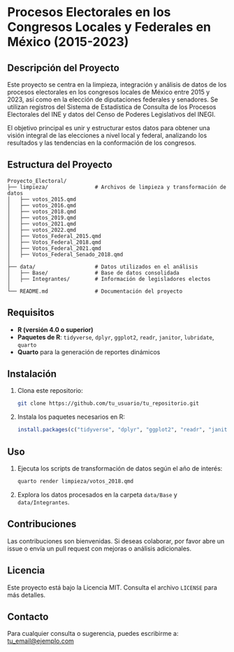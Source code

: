 # Procesos Electorales en los Congresos Locales y Federales en México (2015-2023)

## Descripción del Proyecto

Este proyecto se centra en la limpieza, integración y análisis de datos de los procesos electorales en los congresos locales de México entre 2015 y 2023, así como en la elección de diputaciones federales y senadores. Se utilizan registros del Sistema de Estadística de Consulta de los Procesos Electorales del INE y datos del Censo de Poderes Legislativos del INEGI.

El objetivo principal es unir y estructurar estos datos para obtener una visión integral de las elecciones a nivel local y federal, analizando los resultados y las tendencias en la conformación de los congresos.

## Estructura del Proyecto

```
Proyecto_Electoral/
├── limpieza/               # Archivos de limpieza y transformación de datos
│   ├── votos_2015.qmd
│   ├── votos_2016.qmd
│   ├── votos_2018.qmd
│   ├── votos_2019.qmd
│   ├── votos_2021.qmd
│   ├── votos_2022.qmd
│   ├── Votos_Federal_2015.qmd
│   ├── Votos_Federal_2018.qmd
│   ├── Votos_Federal_2021.qmd
│   ├── Votos_Federal_Senado_2018.qmd
│
├── data/                   # Datos utilizados en el análisis
│   ├── Base/               # Base de datos consolidada
│   ├── Integrantes/        # Información de legisladores electos
│
└── README.md               # Documentación del proyecto
```

## Requisitos

- **R (versión 4.0 o superior)**
- **Paquetes de R**: `tidyverse`, `dplyr`, `ggplot2`, `readr`, `janitor`, `lubridate`, `quarto`
- **Quarto** para la generación de reportes dinámicos

## Instalación

1. Clona este repositorio:
    ```sh
    git clone https://github.com/tu_usuario/tu_repositorio.git
    ```
2. Instala los paquetes necesarios en R:
    ```R
    install.packages(c("tidyverse", "dplyr", "ggplot2", "readr", "janitor", "lubridate"))
    ```

## Uso

1. Ejecuta los scripts de transformación de datos según el año de interés:
    ```sh
    quarto render limpieza/votos_2018.qmd
    ```
2. Explora los datos procesados en la carpeta `data/Base` y `data/Integrantes`.

## Contribuciones

Las contribuciones son bienvenidas. Si deseas colaborar, por favor abre un issue o envía un pull request con mejoras o análisis adicionales.

## Licencia

Este proyecto está bajo la Licencia MIT. Consulta el archivo `LICENSE` para más detalles.

## Contacto

Para cualquier consulta o sugerencia, puedes escribirme a: tu_email@ejemplo.com

